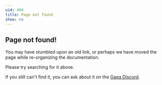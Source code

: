 ```yaml
---
uid: 404
title: Page not found
show: no
---
```


## Page not found!

You may have stumbled upon an old link, or perhaps we have moved the page while re-organizing the documentation.

Please try searching for it above.

If you still can't find it, you can ask about it on the [Gaea Discord](https://gaea.app/discord).